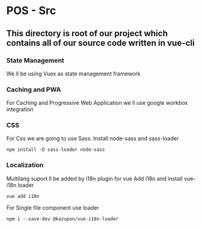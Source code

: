 # POS - Src

## This directory is root of our project which contains all of our source code written in vue-cli

### State Management
We ll be using Vuex as state management framework


### Caching and PWA
For Caching and Progressive Web Application we ll use google workbox integration

### CSS
For Css we are going to use Sass. 
Install node-sass and sass-loader
```
npm install -D sass-loader node-sass
```

### Localization
Multilang suport ll be added by i18n plugin for vue
Add i18n and install vue-i18n loader

```
vue add i18n
```

For Single file component use loader

```
npm i --save-dev @kazupon/vue-i18n-loader
```